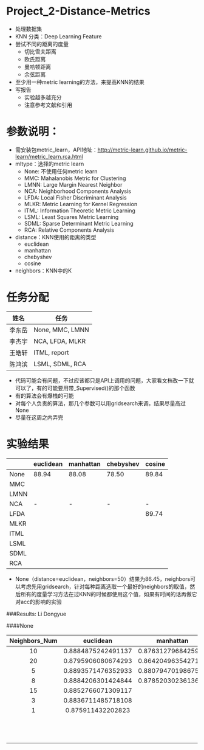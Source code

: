 # Project_2-Distance-Metrics
- 处理数据集
- KNN 分类：Deep Learning Feature
- 尝试不同的距离的度量
  - 切比雪夫距离
  - 欧氏距离
  - 曼哈顿距离
  - 余弦距离
- 至少用一种metric learning的方法，来提高KNN的结果
- 写报告
  - 实验越多越充分
  - 注意参考文献和引用

# 参数说明：
- 需安装包metric_learn，API地址：http://metric-learn.github.io/metric-learn/metric_learn.rca.html
- mltype：选择的metric learn
  - None: 不使用任何metric learn
  - MMC: Mahalanobis Metric for Clustering
  - LMNN: Large Margin Nearest Neighbor
  - NCA: Neighborhood Components Analysis
  - LFDA: Local Fisher Discriminant Analysis
  - MLKR: Metric Learning for Kernel Regression
  - ITML: Information Theoretic Metric Learning
  - LSML: Least Squares Metric Learning
  - SDML: Sparse Determinant Metric Learning
  - RCA: Relative Components Analysis
- distance：KNN使用的距离的类型
  - euclidean
  - manhattan
  - chebyshev
  - cosine
- neighbors：KNN中的K

# 任务分配
|姓名|任务|
|-|-|
|李东岳| None, MMC, LMNN |
|李杰宇| NCA, LFDA, MLKR |
|王皓轩| ITML, report    |
|陈鸿滨| LSML, SDML, RCA |

- 代码可能会有问题，不过应该都只是API上调用的问题，大家看文档改一下就可以了，有的可能要用带_Supervised()的那个函数
- 有的算法会有爆栈的可能
- 对每个人负责的算法，那几个参数可以用gridsearch来调，结果尽量高过None
- 尽量在这周之内弄完

# 实验结果

|      | euclidean | manhattan | chebyshev | cosine |
|-|-|-|-|-|
| None |   88.94   |   88.08   |   78.50   |  89.84 |
| MMC  |           |           |           |        |
| LMNN |           |           |           |        |
| NCA  |    -      |    -      |    -      |   -    |
| LFDA |           |           |           |  89.74 |
| MLKR |           |           |           |        |
| ITML |           |           |           |        |
| LSML |           |           |           |        |
| SDML |           |           |           |        |
| RCA  |           |           |           |        |

- None（distance=euclidean，neighbors=50）结果为86.45，neighbors可以考虑先用gridsearch，针对每种距离选取一个最好的neighbors的取值，然后所有的度量学习方法在过KNN的时候都使用这个值，如果有时间的话再做它对acc的影响的实验

###Results: Li Dongyue

####None

| Neighbors_Num |     euclidean      |     manhattan      |     chebyshev      |       cosine       |
| :-----------: | :----------------: | :----------------: | :----------------: | :----------------: |
|      10       | 0.8884875242491137 | 0.8763127968425982 | 0.7844671884406984 | 0.9024014984279884 |
|      20       | 0.8795906080674293 | 0.8642049635427119 | 0.7796508127633955 | 0.8977858050705733 |
|       5       | 0.8893571476352933 | 0.8807947019867549 | 0.785002341293732  | 0.8983878520302362 |
|       8       | 0.8884206301424844 | 0.8785203023613619 |                    |                    |
|      15       | 0.8852766071309117 |                    |                    |                    |
|       3       | 0.8836711485718108 |                    |                    |                    |
|       1       | 0.875911432202823  |                    |                    |                    |
|               |                    |                    |                    |                    |
|               |                    |                    |                    |                    |
|               |                    |                    |                    |                    |
|               |                    |                    |                    |                    |
|               |                    |                    |                    |                    |
|               |                    |                    |                    |                    |
|               |                    |                    |                    |                    |
|               |                    |                    |                    |                    |
|               |                    |                    |                    |                    |
|               |                    |                    |                    |                    |
|               |                    |                    |                    |                    |
|               |                    |                    |                    |                    |
